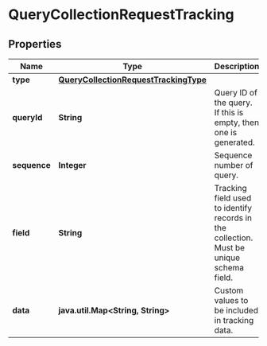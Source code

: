 

# QueryCollectionRequestTracking

## Properties

Name | Type | Description | Notes
------------ | ------------- | ------------- | -------------
**type** | [**QueryCollectionRequestTrackingType**](QueryCollectionRequestTrackingType.md) |  |  [optional]
**queryId** | **String** | Query ID of the query. If this is empty, then one is generated. |  [optional]
**sequence** | **Integer** | Sequence number of query. |  [optional]
**field** | **String** | Tracking field used to identify records in the collection.  Must be unique schema field. |  [optional]
**data** | **java.util.Map&lt;String, String&gt;** | Custom values to be included in tracking data. |  [optional]




